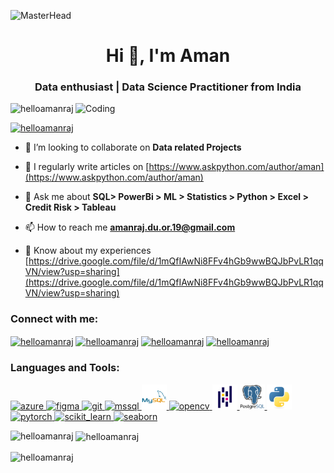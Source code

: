 ![MasterHead](https://user-images.githubusercontent.com/74038190/240906093-9be4d344-6782-461a-b5a6-32a07bf7b34e.gif)
<h1 align="center">Hi 👋, I'm Aman</h1>
<h3 align="center">Data enthusiast | Data Science Practitioner from India</h3>
<img align="right" alt="Coding" width="400" src="https://camo.githubusercontent.com/c1dcb74cc1c1835b1d716f5051499a2814c683c806b15f04b0eba492863703e9/68747470733a2f2f63646e2e6472696262626c652e636f6d2f75736572732f3733303730332f73637265656e73686f74732f363538313234332f6176656e746f2e676966">

<p align="left"> <img src="https://komarev.com/ghpvc/?username=helloamanraj&label=Profile%20views&color=0e75b6&style=flat" alt="helloamanraj" /> </p>

<p align="left"> <a href="https://twitter.com/helloamanraj" target="blank"><img src="https://img.shields.io/twitter/follow/helloamanraj?logo=twitter&style=for-the-badge" alt="helloamanraj" /></a> </p>

- 👯 I’m looking to collaborate on **Data related Projects**

- 📝 I regularly write articles on [https://www.askpython.com/author/aman](https://www.askpython.com/author/aman)

- 💬 Ask me about **SQL> PowerBi > ML > Statistics > Python > Excel > Credit Risk > Tableau**

- 📫 How to reach me **amanraj.du.or.19@gmail.com**

- 📄 Know about my experiences [https://drive.google.com/file/d/1mQfIAwNi8FFv4hGb9wwBQJbPvLR1qqVN/view?usp=sharing](https://drive.google.com/file/d/1mQfIAwNi8FFv4hGb9wwBQJbPvLR1qqVN/view?usp=sharing)

<h3 align="left">Connect with me:</h3>
<p align="left">
<a href="https://twitter.com/helloamanraj" target="blank"><img align="center" src="https://raw.githubusercontent.com/rahuldkjain/github-profile-readme-generator/master/src/images/icons/Social/twitter.svg" alt="helloamanraj" height="30" width="40" /></a>
<a href="https://linkedin.com/in/helloamanraj" target="blank"><img align="center" src="https://raw.githubusercontent.com/rahuldkjain/github-profile-readme-generator/master/src/images/icons/Social/linked-in-alt.svg" alt="helloamanraj" height="30" width="40" /></a>
<a href="https://fb.com/helloamanraj" target="blank"><img align="center" src="https://raw.githubusercontent.com/rahuldkjain/github-profile-readme-generator/master/src/images/icons/Social/facebook.svg" alt="helloamanraj" height="30" width="40" /></a>
<a href="https://instagram.com/helloamanraj" target="blank"><img align="center" src="https://raw.githubusercontent.com/rahuldkjain/github-profile-readme-generator/master/src/images/icons/Social/instagram.svg" alt="helloamanraj" height="30" width="40" /></a>
</p>

<h3 align="left">Languages and Tools:</h3>
<p align="left"> <a href="https://azure.microsoft.com/en-in/" target="_blank" rel="noreferrer"> <img src="https://www.vectorlogo.zone/logos/microsoft_azure/microsoft_azure-icon.svg" alt="azure" width="40" height="40"/> </a> <a href="https://www.figma.com/" target="_blank" rel="noreferrer"> <img src="https://www.vectorlogo.zone/logos/figma/figma-icon.svg" alt="figma" width="40" height="40"/> </a> <a href="https://git-scm.com/" target="_blank" rel="noreferrer"> <img src="https://www.vectorlogo.zone/logos/git-scm/git-scm-icon.svg" alt="git" width="40" height="40"/> </a> <a href="https://www.microsoft.com/en-us/sql-server" target="_blank" rel="noreferrer"> <img src="https://www.svgrepo.com/show/303229/microsoft-sql-server-logo.svg" alt="mssql" width="40" height="40"/> </a> <a href="https://www.mysql.com/" target="_blank" rel="noreferrer"> <img src="https://raw.githubusercontent.com/devicons/devicon/master/icons/mysql/mysql-original-wordmark.svg" alt="mysql" width="40" height="40"/> </a> <a href="https://opencv.org/" target="_blank" rel="noreferrer"> <img src="https://www.vectorlogo.zone/logos/opencv/opencv-icon.svg" alt="opencv" width="40" height="40"/> </a> <a href="https://pandas.pydata.org/" target="_blank" rel="noreferrer"> <img src="https://raw.githubusercontent.com/devicons/devicon/2ae2a900d2f041da66e950e4d48052658d850630/icons/pandas/pandas-original.svg" alt="pandas" width="40" height="40"/> </a> <a href="https://www.postgresql.org" target="_blank" rel="noreferrer"> <img src="https://raw.githubusercontent.com/devicons/devicon/master/icons/postgresql/postgresql-original-wordmark.svg" alt="postgresql" width="40" height="40"/> </a> <a href="https://www.python.org" target="_blank" rel="noreferrer"> <img src="https://raw.githubusercontent.com/devicons/devicon/master/icons/python/python-original.svg" alt="python" width="40" height="40"/> </a> <a href="https://pytorch.org/" target="_blank" rel="noreferrer"> <img src="https://www.vectorlogo.zone/logos/pytorch/pytorch-icon.svg" alt="pytorch" width="40" height="40"/> </a> <a href="https://scikit-learn.org/" target="_blank" rel="noreferrer"> <img src="https://upload.wikimedia.org/wikipedia/commons/0/05/Scikit_learn_logo_small.svg" alt="scikit_learn" width="40" height="40"/> </a> <a href="https://seaborn.pydata.org/" target="_blank" rel="noreferrer"> <img src="https://seaborn.pydata.org/_images/logo-mark-lightbg.svg" alt="seaborn" width="40" height="40"/> </a> </p>

<p><img align="left" src="https://github-readme-stats.vercel.app/api/top-langs?username=helloamanraj&show_icons=true&locale=en&layout=compact" alt="helloamanraj" /></p>

<p>&nbsp;<img align="center" src="https://github-readme-stats.vercel.app/api?username=helloamanraj&show_icons=true&locale=en" alt="helloamanraj" /></p>

<p><img align="center" src="https://github-readme-streak-stats.herokuapp.com/?user=helloamanraj&" alt="helloamanraj" /></p>
